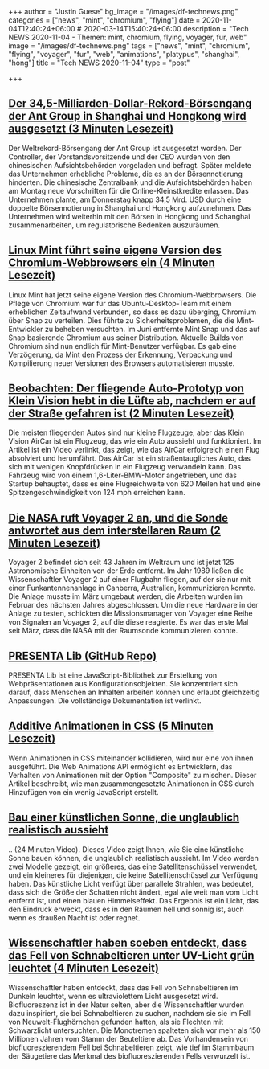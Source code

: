 +++
author = "Justin Guese"
bg_image = "/images/df-technews.png"
categories = ["news", "mint", "chromium", "flying"]
date = 2020-11-04T12:40:24+06:00 # 2020-03-14T15:40:24+06:00
description = "Tech NEWS 2020-11-04 - Themen: mint, chromium, flying, voyager, fur, web"
image = "/images/df-technews.png"
tags = ["news", "mint", "chromium", "flying", "voyager", "fur", "web", "animations", "platypus", "shanghai", "hong"]
title = "Tech NEWS 2020-11-04"
type = "post"

+++

## [Der 34,5-Milliarden-Dollar-Rekord-Börsengang der Ant Group in Shanghai und Hongkong wird ausgesetzt (3 Minuten Lesezeit)](https://www.cnbc.com/2020/11/03/ant-group-ipo-in-shanghai-suspended.html/1/0100017592f17a04-fec9bc38-554e-4ebd-88c8-541cc02fb5fe-000000/n8ctJIKokXDWnDtERovrCgNF7KL5n05rnv6g22WvYj8=165)

 Der Weltrekord-Börsengang der Ant Group ist ausgesetzt worden. Der Controller, der Vorstandsvorsitzende und der CEO wurden von den chinesischen Aufsichtsbehörden vorgeladen und befragt. Später meldete das Unternehmen erhebliche Probleme, die es an der Börsennotierung hinderten. Die chinesische Zentralbank und die Aufsichtsbehörden haben am Montag neue Vorschriften für die Online-Kleinstkredite erlassen. Das Unternehmen plante, am Donnerstag knapp 34,5 Mrd. USD durch eine doppelte Börsennotierung in Shanghai und Hongkong aufzunehmen. Das Unternehmen wird weiterhin mit den Börsen in Hongkong und Schanghai zusammenarbeiten, um regulatorische Bedenken auszuräumen.

## [Linux Mint führt seine eigene Version des Chromium-Webbrowsers ein (4 Minuten Lesezeit)](https://www.zdnet.com/article/linux-mint-introduces-its-own-take-on-the-chromium-web-browser//1/0100017592f17a04-fec9bc38-554e-4ebd-88c8-541cc02fb5fe-000000/mJYIrohtHiarSOAqrfyo24c1N4w-I0kz5z-d1Xjo3_c=165)

 Linux Mint hat jetzt seine eigene Version des Chromium-Webbrowsers. Die Pflege von Chromium war für das Ubuntu-Desktop-Team mit einem erheblichen Zeitaufwand verbunden, so dass es dazu überging, Chromium über Snap zu verteilen. Dies führte zu Sicherheitsproblemen, die die Mint-Entwickler zu beheben versuchten. Im Juni entfernte Mint Snap und das auf Snap basierende Chromium aus seiner Distribution. Aktuelle Builds von Chromium sind nun endlich für Mint-Benutzer verfügbar. Es gab eine Verzögerung, da Mint den Prozess der Erkennung, Verpackung und Kompilierung neuer Versionen des Browsers automatisieren musste.

## [Beobachten: Der fliegende Auto-Prototyp von Klein Vision hebt in die Lüfte ab, nachdem er auf der Straße gefahren ist (2 Minuten Lesezeit)](https://robbreport.com/motors/aviation/klein-visions-aircar-prototype-first-flight-1234578689//1/0100017592f17a04-fec9bc38-554e-4ebd-88c8-541cc02fb5fe-000000/HS47ZVeP3HizmercgyrQ2EP10jFIqXnjvrzDUH4Gd8s=165)

 Die meisten fliegenden Autos sind nur kleine Flugzeuge, aber das Klein Vision AirCar ist ein Flugzeug, das wie ein Auto aussieht und funktioniert. Im Artikel ist ein Video verlinkt, das zeigt, wie das AirCar erfolgreich einen Flug absolviert und herumfährt. Das AirCar ist ein straßentaugliches Auto, das sich mit wenigen Knopfdrücken in ein Flugzeug verwandeln kann. Das Fahrzeug wird von einem 1,6-Liter-BMW-Motor angetrieben, und das Startup behauptet, dass es eine Flugreichweite von 620 Meilen hat und eine Spitzengeschwindigkeit von 124 mph erreichen kann.

## [Die NASA ruft Voyager 2 an, und die Sonde antwortet aus dem interstellaren Raum (2 Minuten Lesezeit)](https://arstechnica.com/science/2020/11/nasa-calls-voyager-2-and-the-spacecraft-answers-from-interstellar-space//1/0100017592f17a04-fec9bc38-554e-4ebd-88c8-541cc02fb5fe-000000/E1S0RDQ9mhxsHKC-2JuaV0eNmjVVzf0kiuLRYV80Sqs=165)

 Voyager 2 befindet sich seit 43 Jahren im Weltraum und ist jetzt 125 Astronomische Einheiten von der Erde entfernt. Im Jahr 1989 ließen die Wissenschaftler Voyager 2 auf einer Flugbahn fliegen, auf der sie nur mit einer Funkantennenanlage in Canberra, Australien, kommunizieren konnte. Die Anlage musste im März umgebaut werden, die Arbeiten wurden im Februar des nächsten Jahres abgeschlossen. Um die neue Hardware in der Anlage zu testen, schickten die Missionsmanager von Voyager eine Reihe von Signalen an Voyager 2, auf die diese reagierte. Es war das erste Mal seit März, dass die NASA mit der Raumsonde kommunizieren konnte.

## [PRESENTA Lib (GitHub Repo)](https://github.com/presenta-software/presenta-lib/1/0100017592f17a04-fec9bc38-554e-4ebd-88c8-541cc02fb5fe-000000/Hrv6B7H26b2q_R5veq504zGDO9B3O9NkezzfLhRsQz0=165)

 PRESENTA Lib ist eine JavaScript-Bibliothek zur Erstellung von Webpräsentationen aus Konfigurationsobjekten.  Sie konzentriert sich darauf, dass Menschen an Inhalten arbeiten können und erlaubt gleichzeitig Anpassungen. Die vollständige Dokumentation ist verlinkt.

## [Additive Animationen in CSS (5 Minuten Lesezeit)](https://danielcwilson.com/blog/2020/10/additive-css-animations//1/0100017592f17a04-fec9bc38-554e-4ebd-88c8-541cc02fb5fe-000000/mubKTsaAIixi0ZKePzqYUJmhkdT9hRAvfs3jGMLewyg=165)

 Wenn Animationen in CSS miteinander kollidieren, wird nur eine von ihnen ausgeführt. Die Web Animations API ermöglicht es Entwicklern, das Verhalten von Animationen mit der Option "Composite" zu mischen. Dieser Artikel beschreibt, wie man zusammengesetzte Animationen in CSS durch Hinzufügen von ein wenig JavaScript erstellt.

## [Bau einer künstlichen Sonne, die unglaublich realistisch aussieht](https://www.youtube.com/watch?v=6bqBsHSwPgw/1/0100017592f17a04-fec9bc38-554e-4ebd-88c8-541cc02fb5fe-000000/MPW1yyND1y2RVgbgnrkxWhTORdqttAyR3aMg5pufgsI=165)

.. (24 Minuten Video). Dieses Video zeigt Ihnen, wie Sie eine künstliche Sonne bauen können, die unglaublich realistisch aussieht. Im Video werden zwei Modelle gezeigt, ein größeres, das eine Satellitenschüssel verwendet, und ein kleineres für diejenigen, die keine Satellitenschüssel zur Verfügung haben. Das künstliche Licht verfügt über parallele Strahlen, was bedeutet, dass sich die Größe der Schatten nicht ändert, egal wie weit man vom Licht entfernt ist, und einen blauen Himmelseffekt. Das Ergebnis ist ein Licht, das den Eindruck erweckt, dass es in den Räumen hell und sonnig ist, auch wenn es draußen Nacht ist oder regnet.

## [Wissenschaftler haben soeben entdeckt, dass das Fell von Schnabeltieren unter UV-Licht grün leuchtet (4 Minuten Lesezeit)](https://www.vice.com/en/article/epddqm/scientists-just-discovered-that-platypus-fur-glows-green-under-uv-light/1/0100017592f17a04-fec9bc38-554e-4ebd-88c8-541cc02fb5fe-000000/oEofxhPf4KzHYpWkWAn2ZlO654Od3_LbfbEhvy5ZjBc=165)

 Wissenschaftler haben entdeckt, dass das Fell von Schnabeltieren im Dunkeln leuchtet, wenn es ultraviolettem Licht ausgesetzt wird. Biofluoreszenz ist in der Natur selten, aber die Wissenschaftler wurden dazu inspiriert, sie bei Schnabeltieren zu suchen, nachdem sie sie im Fell von Neuwelt-Flughörnchen gefunden hatten, als sie Flechten mit Schwarzlicht untersuchten. Die Monotremen spalteten sich vor mehr als 150 Millionen Jahren vom Stamm der Beuteltiere ab. Das Vorhandensein von biofluoreszierendem Fell bei Schnabeltieren zeigt, wie tief im Stammbaum der Säugetiere das Merkmal des biofluoreszierenden Fells verwurzelt ist.

